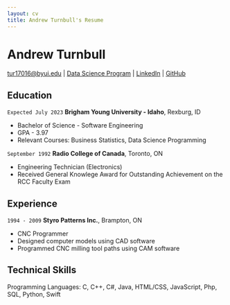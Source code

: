 ```yaml
---
layout: cv
title: Andrew Turnbull's Resume
---
```

# Andrew Turnbull

<div id="webaddress">
<a href="tur17016@byui.edu">tur17016@byui.edu</a>
| <a href="https://byuidatascience.github.io/development.html">Data Science Program</a>
| <a href="https://www.linkedin.com/in/andrew turnbull a86500221/">LinkedIn</a>
| <a href="https://github.com/ajat69/">GitHub</a>
</div>

<!-- https://www.monique.tech/the-art-of-markdown -->

## Education

`Expected July 2023`
__Brigham Young University - Idaho__, Rexburg, ID
- Bachelor of Science - Software Engineering
- GPA - 3.97
- Relevant Courses: Business Statistics, Data Science Programming

`September 1992`
__Radio College of Canada__, Toronto, ON
- Engineering Technician (Electronics)
- Received General Knowlege Award for Outstanding Achievement on the RCC Faculty Exam


## Experience

`1994 - 2009`
__Styro Patterns Inc.__, Brampton, ON
- CNC Programmer
- Designed computer models using CAD software
- Programmed CNC milling tool paths using CAM software

## Technical Skills
Programming Languages: C, C++, C#, Java, HTML/CSS, JavaScript, Php, SQL, Python, Swift


<!-- ### Footer

Last updated: December 2021 -->


